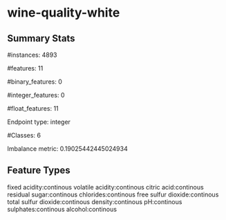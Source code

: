 # wine-quality-white

## Summary Stats

#instances: 4893

#features: 11

  #binary_features: 0

  #integer_features: 0

  #float_features: 11

Endpoint type: integer

#Classes: 6

Imbalance metric: 0.19025442445024934

## Feature Types

 fixed acidity:continous
volatile acidity:continous
citric acid:continous
residual sugar:continous
chlorides:continous
free sulfur dioxide:continous
total sulfur dioxide:continous
density:continous
pH:continous
sulphates:continous
alcohol:continous

